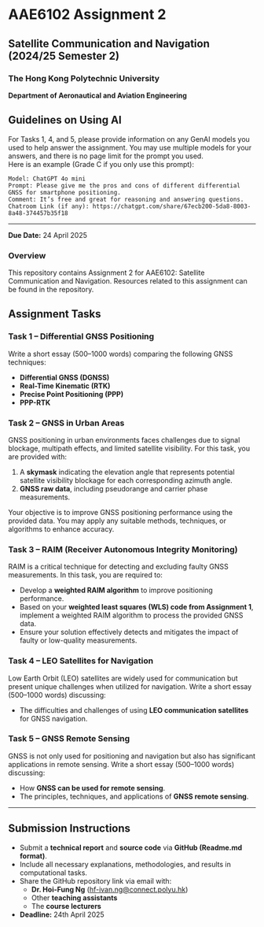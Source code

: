 # AAE6102 Assignment 2

## Satellite Communication and Navigation (2024/25 Semester 2)

### The Hong Kong Polytechnic University  
**Department of Aeronautical and Aviation Engineering**  

## Guidelines on Using AI  
For Tasks 1, 4, and 5, please provide information on any GenAI models you used to help answer the assignment. You may use multiple models for your answers, and there is no page limit for the prompt you used.  
Here is an example (Grade C if you only use this prompt):  
```  
Model: ChatGPT 4o mini  
Prompt: Please give me the pros and cons of different differential GNSS for smartphone positioning.  
Comment: It’s free and great for reasoning and answering questions.  
Chatroom Link (if any): https://chatgpt.com/share/67ecb200-5da8-8003-8a48-374457b35f18
```  

---

**Due Date:** 24 April 2025

### Overview  
This repository contains Assignment 2 for AAE6102: Satellite Communication and Navigation. Resources related to this assignment can be found in the repository.

## Assignment Tasks

### Task 1 – Differential GNSS Positioning
Write a short essay (500–1000 words) comparing the following GNSS techniques:
- **Differential GNSS (DGNSS)**
- **Real-Time Kinematic (RTK)**
- **Precise Point Positioning (PPP)**
- **PPP-RTK**

### Task 2 – GNSS in Urban Areas
GNSS positioning in urban environments faces challenges due to signal blockage, multipath effects, and limited satellite visibility. For this task, you are provided with:
1. A **skymask** indicating the elevation angle that represents potential satellite visibility blockage for each corresponding azimuth angle.
2. **GNSS raw data**, including pseudorange and carrier phase measurements.

Your objective is to improve GNSS positioning performance using the provided data. You may apply any suitable methods, techniques, or algorithms to enhance accuracy.

### Task 3 – RAIM (Receiver Autonomous Integrity Monitoring)
RAIM is a critical technique for detecting and excluding faulty GNSS measurements. In this task, you are required to:
- Develop a **weighted RAIM algorithm** to improve positioning performance.
- Based on your **weighted least squares (WLS) code from Assignment 1**, implement a weighted RAIM algorithm to process the provided GNSS data.
- Ensure your solution effectively detects and mitigates the impact of faulty or low-quality measurements.

### Task 4 – LEO Satellites for Navigation
Low Earth Orbit (LEO) satellites are widely used for communication but present unique challenges when utilized for navigation. Write a short essay (500–1000 words) discussing:
- The difficulties and challenges of using **LEO communication satellites** for GNSS navigation.

### Task 5 – GNSS Remote Sensing
GNSS is not only used for positioning and navigation but also has significant applications in remote sensing. Write a short essay (500–1000 words) discussing:
- How **GNSS can be used for remote sensing**.
- The principles, techniques, and applications of **GNSS remote sensing**.

---
## Submission Instructions
- Submit a **technical report** and **source code** via **GitHub (Readme.md format)**.
- Include all necessary explanations, methodologies, and results in computational tasks.
- Share the GitHub repository link via email with:  
  - **Dr. Hoi-Fung Ng** (hf-ivan.ng@connect.polyu.hk)  
  - Other **teaching assistants**  
  - The **course lecturers**  
- **Deadline:** 24th April 2025  

